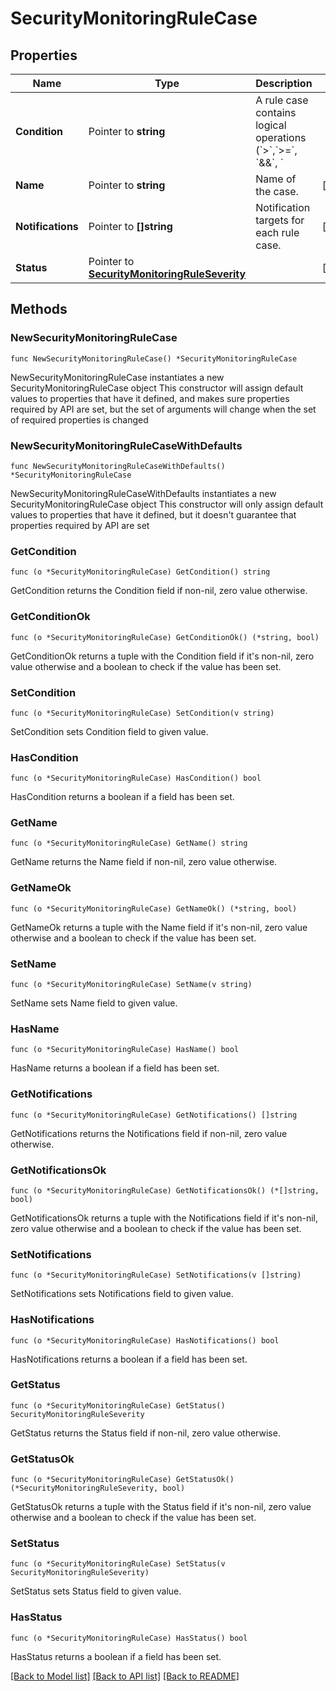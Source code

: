 # SecurityMonitoringRuleCase

## Properties

Name | Type | Description | Notes
------------ | ------------- | ------------- | -------------
**Condition** | Pointer to **string** | A rule case contains logical operations (&#x60;&gt;&#x60;,&#x60;&gt;&#x3D;&#x60;, &#x60;&amp;&amp;&#x60;, &#x60;||&#x60;) to determine if a signal should be generated based on the event counts in the previously defined queries. | [optional] 
**Name** | Pointer to **string** | Name of the case. | [optional] 
**Notifications** | Pointer to **[]string** | Notification targets for each rule case. | [optional] 
**Status** | Pointer to [**SecurityMonitoringRuleSeverity**](SecurityMonitoringRuleSeverity.md) |  | [optional] 

## Methods

### NewSecurityMonitoringRuleCase

`func NewSecurityMonitoringRuleCase() *SecurityMonitoringRuleCase`

NewSecurityMonitoringRuleCase instantiates a new SecurityMonitoringRuleCase object
This constructor will assign default values to properties that have it defined,
and makes sure properties required by API are set, but the set of arguments
will change when the set of required properties is changed

### NewSecurityMonitoringRuleCaseWithDefaults

`func NewSecurityMonitoringRuleCaseWithDefaults() *SecurityMonitoringRuleCase`

NewSecurityMonitoringRuleCaseWithDefaults instantiates a new SecurityMonitoringRuleCase object
This constructor will only assign default values to properties that have it defined,
but it doesn't guarantee that properties required by API are set

### GetCondition

`func (o *SecurityMonitoringRuleCase) GetCondition() string`

GetCondition returns the Condition field if non-nil, zero value otherwise.

### GetConditionOk

`func (o *SecurityMonitoringRuleCase) GetConditionOk() (*string, bool)`

GetConditionOk returns a tuple with the Condition field if it's non-nil, zero value otherwise
and a boolean to check if the value has been set.

### SetCondition

`func (o *SecurityMonitoringRuleCase) SetCondition(v string)`

SetCondition sets Condition field to given value.

### HasCondition

`func (o *SecurityMonitoringRuleCase) HasCondition() bool`

HasCondition returns a boolean if a field has been set.

### GetName

`func (o *SecurityMonitoringRuleCase) GetName() string`

GetName returns the Name field if non-nil, zero value otherwise.

### GetNameOk

`func (o *SecurityMonitoringRuleCase) GetNameOk() (*string, bool)`

GetNameOk returns a tuple with the Name field if it's non-nil, zero value otherwise
and a boolean to check if the value has been set.

### SetName

`func (o *SecurityMonitoringRuleCase) SetName(v string)`

SetName sets Name field to given value.

### HasName

`func (o *SecurityMonitoringRuleCase) HasName() bool`

HasName returns a boolean if a field has been set.

### GetNotifications

`func (o *SecurityMonitoringRuleCase) GetNotifications() []string`

GetNotifications returns the Notifications field if non-nil, zero value otherwise.

### GetNotificationsOk

`func (o *SecurityMonitoringRuleCase) GetNotificationsOk() (*[]string, bool)`

GetNotificationsOk returns a tuple with the Notifications field if it's non-nil, zero value otherwise
and a boolean to check if the value has been set.

### SetNotifications

`func (o *SecurityMonitoringRuleCase) SetNotifications(v []string)`

SetNotifications sets Notifications field to given value.

### HasNotifications

`func (o *SecurityMonitoringRuleCase) HasNotifications() bool`

HasNotifications returns a boolean if a field has been set.

### GetStatus

`func (o *SecurityMonitoringRuleCase) GetStatus() SecurityMonitoringRuleSeverity`

GetStatus returns the Status field if non-nil, zero value otherwise.

### GetStatusOk

`func (o *SecurityMonitoringRuleCase) GetStatusOk() (*SecurityMonitoringRuleSeverity, bool)`

GetStatusOk returns a tuple with the Status field if it's non-nil, zero value otherwise
and a boolean to check if the value has been set.

### SetStatus

`func (o *SecurityMonitoringRuleCase) SetStatus(v SecurityMonitoringRuleSeverity)`

SetStatus sets Status field to given value.

### HasStatus

`func (o *SecurityMonitoringRuleCase) HasStatus() bool`

HasStatus returns a boolean if a field has been set.


[[Back to Model list]](../README.md#documentation-for-models) [[Back to API list]](../README.md#documentation-for-api-endpoints) [[Back to README]](../README.md)


